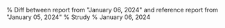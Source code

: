 % Diff between report from "January 06, 2024" and reference report from "January 05, 2024"
% Strudy
% January 06, 2024


